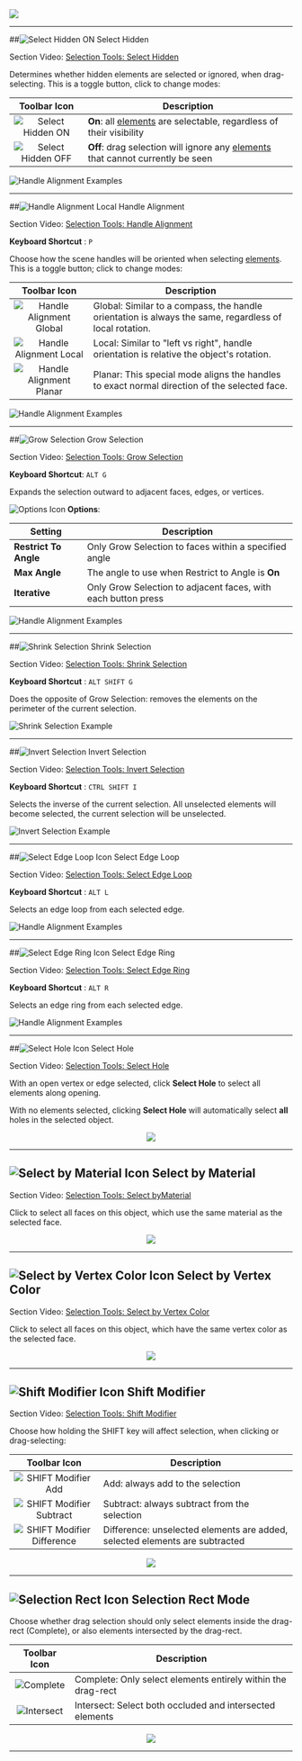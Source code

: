 <div class="site"><a href="https://youtu.be/Ta3HkV_qHTc"><img src="../../images/VidLink_GettingStarted_Slim.png"></a></div>

---

##![Select Hidden ON](../images/icons/Selection_SelectHidden-ON.png) Select Hidden

<div class="video-link">
Section Video: <a href="https://youtu.be/le7AchazndE?list=PLrJfHfcFkLM-b6_N-musBp4MFaEnxpF6y">Selection Tools: Select Hidden</a>
</div>

Determines whether hidden elements are selected or ignored, when drag-selecting. This is a toggle button, click to change modes:

Toolbar Icon | Description
:---:|---
![Select Hidden ON](../images/icons/Selection_SelectHidden-ON.png) | **On**: all [elements](../general/fundamentals/#editing-meshes) are selectable, regardless of their visibility
![Select Hidden OFF](../images/icons/Selection_SelectHidden-OFF.png) |  **Off**: drag selection will ignore any [elements](../general/fundamentals/#editing-meshes) that cannot currently be seen

![Handle Alignment Examples](../images/SelectHidden_Example.png)

---

##![Handle Alignment Local](../images/icons/HandleAlign_Local.png) Handle Alignment

<div class="video-link">
Section Video: <a href="https://youtu.be/C9sXO4sNhKM?list=PLrJfHfcFkLM-b6_N-musBp4MFaEnxpF6y">Selection Tools: Handle Alignment</a>
</div>

**Keyboard Shortcut** : `P`

Choose how the scene handles will be oriented when selecting [elements](../general/fundamentals/#editing-meshes). This is a toggle button; click to change modes:

Toolbar Icon | Description
:---:|---
![Handle Alignment Global](../images/icons/HandleAlign_World.png) | Global: Similar to a compass, the handle orientation is always the same, regardless of local rotation.
![Handle Alignment Local](../images/icons/HandleAlign_Local.png) | Local: Similar to "left vs right", handle orientation is relative the object's rotation.
![Handle Alignment Planar](../images/icons/HandleAlign_Plane.png) | Planar: This special mode aligns the handles to exact normal direction of the selected face.

![Handle Alignment Examples](../images/HandleAlign_ExamplesWithTextAndIcons.png)

---

<a id="grow"></a>
##![Grow Selection](../images/icons/Selection_Grow.png) Grow Selection

<div class="video-link">
Section Video: <a href="https://youtu.be/yX29De1bcUE?list=PLrJfHfcFkLM-b6_N-musBp4MFaEnxpF6y">Selection Tools: Grow Selection</a>
</div>

**Keyboard Shortcut**: `ALT G`

Expands the selection outward to adjacent faces, edges, or vertices.

![Options Icon](../images/icons/Options.png) **Options**:

Setting | Description
--- | ---
**Restrict To Angle** | Only Grow Selection to faces within a specified angle
**Max Angle** | The angle to use when Restrict to Angle is **On**
**Iterative** | Only Grow Selection to adjacent faces, with each button press

![Handle Alignment Examples](../images/GrowSelection_Example.png)

---

##![Shrink Selection](../images/icons/Selection_Shrink.png) Shrink Selection

<div class="video-link">
Section Video: <a href="https://youtu.be/1z2sDcHF69o?list=PLrJfHfcFkLM-b6_N-musBp4MFaEnxpF6y">Selection Tools: Shrink Selection</a>
</div>

**Keyboard Shortcut** : `ALT SHIFT G`

Does the opposite of Grow Selection: removes the elements on the perimeter of the current selection.

![Shrink Selection Example](../images/ShrinkSelection_Example.png)

---

##![Invert Selection](../images/icons/Selection_Invert.png) Invert Selection

<div class="video-link">
Section Video: <a href="https://youtu.be/Dj9qHeCIZwY?list=PLrJfHfcFkLM-b6_N-musBp4MFaEnxpF6y">Selection Tools: Invert Selection</a>
</div>

**Keyboard Shortcut** : `CTRL SHIFT I`

Selects the inverse of the current selection. All unselected elements will become selected, the current selection will be unselected.

![Invert Selection Example](../images/InvertSelection_Example.png)

---

##![Select Edge Loop Icon](../images/icons/Selection_Loop.png "Select Edge Loop Icon") Select Edge Loop

<div class="video-link">
Section Video: <a href="https://youtu.be/gh_cV_lkI6s?list=PLrJfHfcFkLM-b6_N-musBp4MFaEnxpF6y">Selection Tools: Select Edge Loop</a>
</div>

**Keyboard Shortcut** : `ALT L`

Selects an edge loop from each selected edge.

![Handle Alignment Examples](../images/Selection_LoopExample.png)

---

##![Select Edge Ring Icon](../images/icons/Selection_Ring.png "Select Edge Ring Icon") Select Edge Ring

<div class="video-link">
Section Video: <a href="https://youtu.be/sVZgWycaZ4M?list=PLrJfHfcFkLM-b6_N-musBp4MFaEnxpF6y">Selection Tools: Select Edge Ring</a>
</div>

**Keyboard Shortcut** : `ALT R`

Selects an edge ring from each selected edge.

![Handle Alignment Examples](../images/Selection_RingExample.png)

---

##![Select Hole Icon](../images/icons/Selection_SelectHole.png "Select Hole Icon") Select Hole

<div class="video-link">
Section Video: <a href="https://www.youtube.com/watch?v=kqfcaxmRT-8&index=6&list=PL1GU9r7hfosDHqJBqsBzkrLRDOH2EXCMa">Selection Tools: Select Hole</a>
</div>

With an open vertex or edge selected, click **Select Hole** to select all elements along opening.

With no elements selected, clicking **Select Hole** will automatically select **all** holes in the selected object.

<div style="text-align:center">
<img src="../../images/Example_SelectHole.png">
</div>

---

## ![Select by Material Icon](../images/icons/Selection_SelectByMaterial.png "Select by Material Icon") Select by Material

<div class="video-link">
Section Video: <a href="https://www.youtube.com/watch?v=OAyQ-hf45NA&index=2&list=PL1GU9r7hfosDHqJBqsBzkrLRDOH2EXCMa">Selection Tools: Select byMaterial</a>
</div>

Click to select all faces on this object, which use the same material as the selected face.

<div style="text-align:center">
<img src="../../images/Example_SelectByMaterial.png">
</div>

---

## ![Select by Vertex Color Icon](../images/icons/Selection_SelectByVertexColor.png "Select by Vertex Color Icon") Select by Vertex Color

<div class="video-link">
Section Video: <a href="https://www.youtube.com/watch?v=_LxVLz8AbMg&index=1&list=PL1GU9r7hfosDHqJBqsBzkrLRDOH2EXCMa">Selection Tools: Select by Vertex Color</a>
</div>

Click to select all faces on this object, which have the same vertex color as the selected face.

<div style="text-align:center">
<img src="../../images/Example_SelectByVertexColor.png">
</div>

---

## ![Shift Modifier Icon](../images/icons/Selection_ShiftDifference.png "Shift Modifier Icon") Shift Modifier

<div class="video-link">
Section Video: <a href="https://www.youtube.com/watch?v=2bOdeAZ3EJU&index=5&list=PL1GU9r7hfosDHqJBqsBzkrLRDOH2EXCMa">Selection Tools: Shift Modifier</a>
</div>

Choose how holding the SHIFT key will affect selection, when clicking or drag-selecting:

Toolbar Icon | Description
:---:|---
![SHIFT Modifier Add](../images/icons/Selection_ShiftAdd.png) | Add: always add to the selection
![SHIFT Modifier Subtract](../images/icons/Selection_ShiftSubtract.png) | Subtract: always subtract from the selection 
![SHIFT Modifier Difference](../images/icons/Selection_ShiftDifference.png) | Difference: unselected elements are added, selected elements are subtracted 

<div style="text-align:center">
<img src="../../images/ShiftModifier_Example.png">
</div>

---

## ![Selection Rect Icon](../images/icons/Selection_Rect_Intersect.png "Selection Rect Icon") Selection Rect Mode

Choose whether drag selection should only select elements inside the drag-rect (Complete), or also elements intersected by the drag-rect.

Toolbar Icon | Description
:---:|---
![Complete](../images/icons/Selection_Rect_Complete.png) | Complete: Only select elements entirely within the drag-rect
![Intersect](../images/icons/Selection_Rect_Intersect.png) | Intersect: Select both occluded and intersected elements 

<div style="text-align:center">
<img src="../../images/DragRect_Example.png">
</div>

---